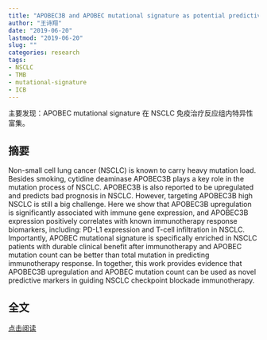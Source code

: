 ```yaml
---
title: "APOBEC3B and APOBEC mutational signature as potential predictive markers for immunotherapy response in non-small cell lung cancer"
author: "王诗翔"
date: "2019-06-20"
lastmod: "2019-06-20"
slug: ""
categories: research
tags:
- NSCLC
- TMB
- mutational-signature
- ICB
---
```


主要发现：APOBEC mutational signature 在 NSCLC 免疫治疗反应组内特异性富集。


## 摘要

Non-small cell lung cancer (NSCLC) is known to carry heavy mutation load. Besides smoking, cytidine deaminase APOBEC3B plays a key role in the mutation process of NSCLC. APOBEC3B is also reported to be upregulated and predicts bad prognosis in NSCLC. However, targeting APOBEC3B high NSCLC is still a big challenge. Here we show that APOBEC3B upregulation is significantly associated with immune gene expression, and APOBEC3B expression positively correlates with known immunotherapy response biomarkers, including: PD-L1 expression and T-cell infiltration in NSCLC. Importantly, APOBEC mutational signature is specifically enriched in NSCLC patients with durable clinical benefit after immunotherapy and APOBEC mutation count can be better than total mutation in predicting immunotherapy response. In together, this work provides evidence that APOBEC3B upregulation and APOBEC mutation count can be used as novel predictive markers in guiding NSCLC checkpoint blockade immunotherapy.

## 全文

[点击阅读](https://www.nature.com/articles/s41388-018-0245-9.pdf?origin=ppub)
